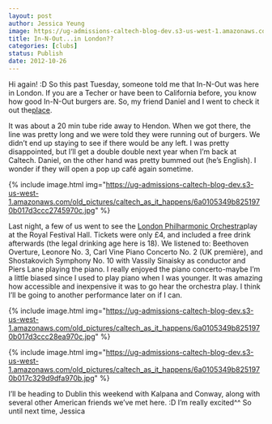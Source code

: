 ```yaml
---
layout: post
author: Jessica Yeung
image: https://ug-admissions-caltech-blog-dev.s3-us-west-1.amazonaws.com/old_pictures/caltech_as_it_happens/6a0105349b8251970b017ee4417a61970d.jpg
title: In-N-Out...in London??
categories: [clubs]
status: Publish
date: 2012-10-26
---
```


Hi again! :D
So this past Tuesday, someone told me that In-N-Out was here
in London. If you are a Techer or have been to California before, you know how
good In-N-Out burgers are. So, my friend Daniel and I went to check it out the<a href="https://www.huffingtonpost.co.uk/2012/10/16/in-n-out-burgers-hendon-_n_1969727.html" target="_blank">place</a>.

It was about a 20 min tube ride away to Hendon. When we got
there, the line was pretty long and we were told they were running out of
burgers. We didn’t end up staying to see
if there would be any left. I was pretty disappointed, but I’ll get a double
double next year when I’m back at Caltech. Daniel, on the other hand was pretty
bummed out (he’s English). I wonder if they will open a pop up café again
sometime.


{% include image.html img="https://ug-admissions-caltech-blog-dev.s3-us-west-1.amazonaws.com/old_pictures/caltech_as_it_happens/6a0105349b8251970b017d3ccc2745970c.jpg" %}

Last night, a few of us went to see the <a href="https://issuu.com/londonphilharmonic/docs/17oct12_lpoprognotes?mode=window&amp;viewMode=singlePage" target="_blank">London Philharmonic Orchestra</a>play at the Royal Festival Hall. Tickets were only £4, and included a
free drink afterwards (the legal drinking age here is 18). We listened to:
Beethoven Overture, Leonore No. 3, Carl Vine Piano Concerto No. 2 (UK
première), and Shostakovich Symphony No. 10 with Vassily Sinaisky as conductor
and Piers Lane playing the piano. I really enjoyed the piano concerto-maybe I’m
a little biased since I used to play piano when I was younger. It was amazing
how accessible and inexpensive it was to go hear the orchestra play. I think
I’ll be going to another performance later on if I can. 


{% include image.html img="https://ug-admissions-caltech-blog-dev.s3-us-west-1.amazonaws.com/old_pictures/caltech_as_it_happens/6a0105349b8251970b017d3ccc28ea970c.jpg" %}


{% include image.html img="https://ug-admissions-caltech-blog-dev.s3-us-west-1.amazonaws.com/old_pictures/caltech_as_it_happens/6a0105349b8251970b017c329d9dfa970b.jpg" %}

I’ll be heading to Dublin this weekend with Kalpana and
Conway, along with several other American friends we’ve met here. :D I’m really
excited^^
So until next time,
Jessica
